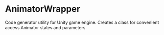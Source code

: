 AnimatorWrapper
===============

Code generator utility for Unity game engine. Creates a class for convenient access Animator states and parameters
